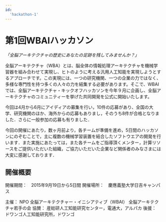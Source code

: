 ```yaml
---
id:
  'hackathon-1'
---
```


# 第1回WBAIハッカソン

_「全脳アーキテクチャの歴史にあなたの足跡を残してみませんか？」_

全脳アーキテクチャ（WBA）とは、脳全体の情報処理アーキテクチャを機械学習器を組み合わせて実現し、ヒトのように考える汎用人工知能を実現しようとするアプローチです。この実現には、一つの研究機関、一つの企業の力ではなく、多様な専門性を持つ多くの人々の力を結集する必要があります。そこで、WBAIでは、全脳アーキテクチャ・キックオフハッカソンを今年９月に企画し、全脳アーキテクチャのコミュニティーを挙げた共同開発を公式に開始いたします。

今回は4月から6月にアイディアの募集を行い，10件の応募があり、全国の大学、研究機関のほか、海外からの応募もありまし，そのうち8件が合格となりました．さらに一般参加の応募も有りました．

今回の開催にあたり，数ヶ月前より，各チームが準備を進め，5日間のハッカソンにのぞむことで，主に複数の機械学習装置を結合したソフトウエアの開発を行います．また実施にあたっては，また各チームをご指導頂くメンター，計算リソースをご提供いただいた組織，ご協力いただいた企業など関係者のみなさまには大変に感謝しております．

## 開催概要
開催期間：　2015年9月19日から5日間
開催場所：　慶應義塾大学日吉キャンパス

主催：
NPO 全脳アーキテクチャー・イニシアティブ（WBAI）
全脳アーキテクチャ若手の会
協賛：
産総研人工知能研究センター，電通大，アルパカ
後援：
ドワンゴ人工知能研究所，ドワンゴ